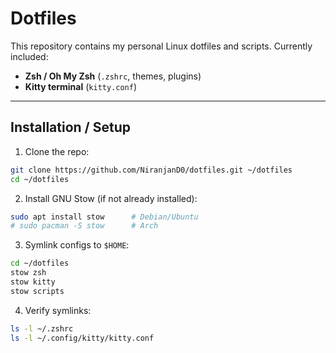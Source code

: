 # Dotfiles

This repository contains my personal Linux dotfiles and scripts.
Currently included:

* **Zsh / Oh My Zsh** (`.zshrc`, themes, plugins)
* **Kitty terminal** (`kitty.conf`)

---

## Installation / Setup

1. Clone the repo:

```bash
git clone https://github.com/NiranjanD0/dotfiles.git ~/dotfiles
cd ~/dotfiles
```

2. Install GNU Stow (if not already installed):

```bash
sudo apt install stow      # Debian/Ubuntu
# sudo pacman -S stow      # Arch
```

3. Symlink configs to `$HOME`:

```bash
cd ~/dotfiles
stow zsh
stow kitty
stow scripts
```

4. Verify symlinks:

```bash
ls -l ~/.zshrc
ls -l ~/.config/kitty/kitty.conf
```
